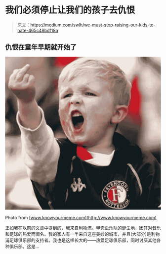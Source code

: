 # 我们必须停止让我们的孩子去仇恨

> 原文：<https://medium.com/swlh/we-must-stop-raising-our-kids-to-hate-465c48bdf18a>

## 仇恨在童年早期就开始了

![](img/6ee866ac6491da0c4cbf2f8cefc71586.png)

Photo from [www.knowyourmeme.com](http://www.knowyourmeme.com)

正如我在以前的文章中提到的，我来自利物浦。甲壳虫乐队的诞生地，因其对音乐和足球的热爱而闻名。我的家人有一半来自这座美妙的城市，并且(大部分)是利物浦足球俱乐部的支持者。我也是这样长大的——热爱足球俱乐部，同时讨厌其他各种俱乐部。这是…